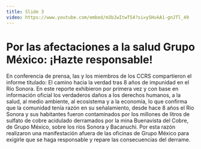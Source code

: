 ```yaml
---
title: Slide 3
video: https://www.youtube.com/embed/m3bJwItwTS4?si=ySHukA1-gnJTl_49
---
```


# Por las afectaciones a la salud Grupo México: ¡Hazte responsable!

En conferencia de prensa, las y los miembros de los CCRS compartieron el informe titulado: El camino hacia la verdad tras 8 años de impunidad en el Río Sonora. En este reporte exhibieron por primera vez y con base en información oficial los verdaderos daños a los derechos humanos, a la salud, al medio ambiente, al ecosistema y a la economía, lo que confirma que la comunidad tenía razón en su señalamiento, desde hace 8 años el Río Sonora y sus habitantes fueron contaminados por los millones de litros de sulfato de cobre acidulado derramados por la mina Buenavista del Cobre, de Grupo México, sobre los ríos Sonora y Bacanuchi. Por esta razón realizaron una manifestación afuera de las oficinas de Grupo México para exigirle que se haga responsable y repare las consecuencias del derrame.

